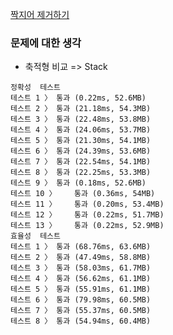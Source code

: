 [짝지어 제거하기](https://programmers.co.kr/learn/courses/30/lessons/12973)

### 문제에 대한 생각
- 축적형 비교 => Stack

```
정확성  테스트
테스트 1 〉	통과 (0.22ms, 52.6MB)
테스트 2 〉	통과 (21.18ms, 54.3MB)
테스트 3 〉	통과 (22.48ms, 53.8MB)
테스트 4 〉	통과 (24.06ms, 53.7MB)
테스트 5 〉	통과 (21.30ms, 54.1MB)
테스트 6 〉	통과 (24.39ms, 53.6MB)
테스트 7 〉	통과 (22.54ms, 54.1MB)
테스트 8 〉	통과 (22.25ms, 53.3MB)
테스트 9 〉	통과 (0.18ms, 52.6MB)
테스트 10 〉	통과 (0.36ms, 54MB)
테스트 11 〉	통과 (0.20ms, 53.4MB)
테스트 12 〉	통과 (0.22ms, 51.7MB)
테스트 13 〉	통과 (0.22ms, 52.9MB)
효율성  테스트
테스트 1 〉	통과 (68.76ms, 63.6MB)
테스트 2 〉	통과 (47.49ms, 58.8MB)
테스트 3 〉	통과 (58.03ms, 61.7MB)
테스트 4 〉	통과 (56.62ms, 61.1MB)
테스트 5 〉	통과 (55.91ms, 61.1MB)
테스트 6 〉	통과 (79.98ms, 60.5MB)
테스트 7 〉	통과 (55.37ms, 60.5MB)
테스트 8 〉	통과 (54.94ms, 60.4MB)
```